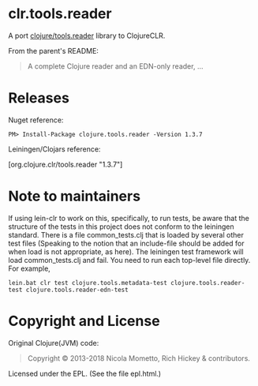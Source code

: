 # clr.tools.reader

A port [ clojure/tools.reader](https://github.com/clojure/tools.reader) library to ClojureCLR.

From the parent's README:

> A complete Clojure reader and an EDN-only reader, ...

# Releases

Nuget reference:

    PM> Install-Package clojure.tools.reader -Version 1.3.7

Leiningen/Clojars reference:

   [org.clojure.clr/tools.reader "1.3.7"]


# Note to maintainers

If using lein-clr to work on this, specifically, to run tests, be aware that the structure of the tests in this project does not conform to the leiningen standard.  There is a file common_tests.clj that is loaded by several other test files  (Speaking to the notion that an include-file should be added for when load is not appropriate, as here).  The leiningen test framework will load common_tests.clj and fail.  You need to run each top-level file directly.  For example,

```
lein.bat clr test clojure.tools.metadata-test clojure.tools.reader-test clojure.tools.reader-edn-test
```

# Copyright and License #

Original Clojure(JVM) code: 

> Copyright © 2013-2018 Nicola Mometto, Rich Hickey & contributors.


Licensed under the EPL. (See the file epl.html.)
